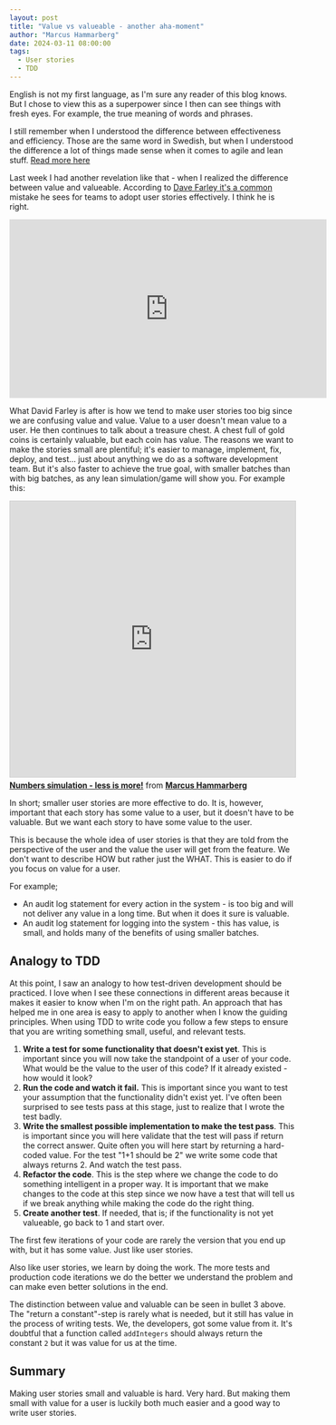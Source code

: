 ```yaml
---
layout: post
title: "Value vs valueable - another aha-moment"
author: "Marcus Hammarberg"
date: 2024-03-11 08:00:00
tags:
  - User stories
  - TDD
---
```

English is not my first language, as I'm sure any reader of this blog knows. But I chose to view this as a superpower since I then can see things with fresh eyes. For example, the true meaning of words and phrases.

I still remember when I understood the difference between effectiveness and efficiency. Those are the same word in Swedish, but when I understood the difference a lot of things made sense when it comes to agile and lean stuff. [Read more here](https://www.marcusoft.net/2014/10/effective-revisted.html)

Last week I had another revelation like that - when I realized the difference between value and valueable. According to [Dave Farley it's a common](https://www.youtube.com/watch?v=0HMsh459h5c) mistake he sees for teams to adopt user stories effectively. I think he is right.  

<!-- excerpt-end -->

<iframe width="560" height="315" src="https://www.youtube.com/embed/0HMsh459h5c?si=qUIFejG6e7TONGKr" title="YouTube video player" frameborder="0" allow="accelerometer; autoplay; clipboard-write; encrypted-media; gyroscope; picture-in-picture; web-share" allowfullscreen></iframe>

What David Farley is after is how we tend to make user stories too big since we are confusing value and value. Value to a user doesn't mean value to a user. He then continues to talk about a treasure chest. A chest full of gold coins is certainly valuable, but each coin has value.
The reasons we want to make the stories small are plentiful; it's easier to manage, implement, fix, deploy, and test... just about anything we do as a software development team.
But it's also faster to achieve the true goal, with smaller batches than with big batches, as any lean simulation/game will show you. For example this:

<iframe src="https://www.slideshare.net/slideshow/embed_code/key/2mgxDilfj0lg65?startSlide=1" width="597" height="486" frameborder="0" marginwidth="0" marginheight="0" scrolling="no" style="border:1px solid #CCC; border-width:1px; margin-bottom:5px;max-width: 100%;" allowfullscreen></iframe><div style="margin-bottom:5px"><strong><a href="https://www.slideshare.net/marcusoftnet/numbers-simulation-a-demonstration-of-lean-in-action" title="Numbers simulation - less is more!" target="_blank">Numbers simulation - less is more!</a></strong> from <strong><a href="https://www.slideshare.net/marcusoftnet" target="_blank">Marcus Hammarberg</a></strong></div>

In short; smaller user stories are more effective to do. It is, however, important that each story has some value to a user, but it doesn't have to be valuable. But we want each story to have some value to the user.

This is because the whole idea of user stories is that they are told from the perspective of the user and the value the user will get from the feature. We don't want to describe HOW but rather just the WHAT. This is easier to do if you focus on value for a user.

For example;

* An audit log statement for every action in the system - is too big and will not deliver any value in a long time. But when it does it sure is valuable.
* An audit log statement for logging into the system - this has value, is small, and holds many of the benefits of using smaller batches.

## Analogy to TDD

At this point, I saw an analogy to how test-driven development should be practiced. I love when I see these connections in different areas because it makes it easier to know when I'm on the right path. An approach that has helped me in one area is easy to apply to another when I know the guiding principles.
When using TDD to write code you follow a few steps to ensure that you are writing something small, useful, and relevant tests.

1. **Write a test for some functionality that doesn't exist yet**. This is important since you will now take the standpoint of a user of your code. What would be the value to the user of this code? If it already existed - how would it look?  
1. **Run the code and watch it fail.** This is important since you want to test your assumption that the functionality didn't exist yet. I've often been surprised to see tests pass at this stage, just to realize that I wrote the test badly.
1. **Write the smallest possible implementation to make the test pass**. This is important since you will here validate that the test will pass if return the correct answer. Quite often you will here start by returning a hard-coded value. For the test "1+1 should be 2" we write some code that always returns 2. And watch the test pass.
1. **Refactor the code**. This is the step where we change the code to do something intelligent in a proper way. It is important that we make changes to the code at this step since we now have a test that will tell us if we break anything while making the code do the right thing.
1. **Create another test**. If needed, that is; if the functionality is not yet valueable, go back to 1 and start over. 

The first few iterations of your code are rarely the version that you end up with, but it has some value. Just like user stories.

Also like user stories, we learn by doing the work. The more tests and production code iterations we do the better we understand the problem and can make even better solutions in the end.

The distinction between value and valuable can be seen in bullet 3 above. The "return a constant"-step is rarely what is needed, but it still has value in the process of writing tests. We, the developers, got some value from it. It's doubtful that a function called `addIntegers` should always return the constant `2` but it was value for us at the time.

## Summary

Making user stories small and valuable is hard. Very hard. But making them small with value for a user is luckily both much easier and a good way to write user stories.
